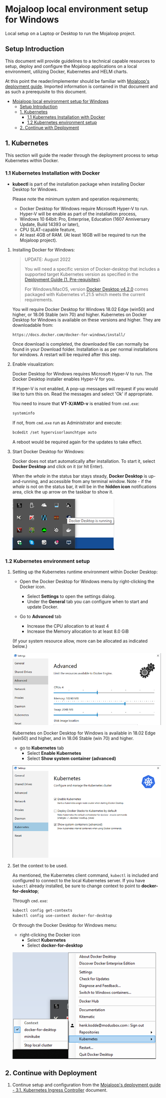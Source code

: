 # Mojaloop local environment setup for Windows

Local setup on a Laptop or Desktop to run the Mojaloop project.

## Setup Introduction

This document will provide guidelines to a technical capable resources to setup, deploy and configure the Mojaloop applications on a local environment, utilizing Docker, Kubernetes and HELM charts.

At this point the reader/implementer should be familiar with [Mojaloop's deployment guide](./README.md). Imported information is contained in that document and as such a prerequisite to this document.

- [Mojaloop local environment setup for Windows](#mojaloop-local-environment-setup-for-windows)
  - [Setup Introduction](#setup-introduction)
  - [1. Kubernetes](#1-kubernetes)
    - [1.1 Kubernetes Installation with Docker](#11-kubernetes-installation-with-docker)
    - [1.2 Kubernetes environment setup](#12-kubernetes-environment-setup)
  - [2. Continue with Deployment](#2-continue-with-deployment)

## 1. Kubernetes

This section will guide the reader through the deployment process to setup Kubernetes within Docker.

### 1.1 Kubernetes Installation with Docker

- **kubectl** is part of the installation package when installing Docker Desktop for Windows.

   Please note the minimum system and operation requirements;
  - Docker Desktop for Windows require Microsoft Hyper-V to run. Hyper-V will be enable as part of the installation process,
  - Windows 10 64bit: Pro, Enterprise, Education (1607 Anniversary Update, Build 14393 or later),
  - CPU SLAT-capable feature,
  - At least 4GB of RAM. (At least 16GB will be required to run the Mojaloop project).

1. Installing Docker for Windows:

   >
   > UPDATE: August 2022
   >
   > You will need a specific version of Docker-desktop that includes a supported target Kubernetes version as specified in the [Deployment Guide (1. Pre-requisites)](README.md#1-pre-requisites).
   >
   > For Windows/MacOS, version [Docker Desktop v4.2.0](https://docs.docker.com/desktop/release-notes/#docker-desktop-420) comes packaged with Kubernetes v1.21.5 which meets the current requirements.
   >

   You will require Docker Desktop for Windows 18.02 Edge (win50) and higher, or 18.06 Stable (win 70) and higher. Kubernetes on Docker Desktop for Windows is available on these versions and higher. They are downloadable from:

   ```url
   https://docs.docker.com/docker-for-windows/install/
   ```

   Once download is completed, the downloaded file can normally be found in your Download folder. Installation is as per normal installations for windows. A restart will be required after this step.
  
2. Enable visualization:  

   Docker Desktop for Windows requires Microsoft Hyper-V to run. The Docker Desktop installer enables Hyper-V for you.

   If Hyper-V is not enabled, A pop-up messages will request if you would like to turn this on. Read the messages and select 'Ok' if appropriate.
  
   You need to insure that **VT-X/AMD-v** is enabled from `cmd.exe`:

   ```bash
   systeminfo
   ```

   If not, from `cmd.exe` run as Administrator and execute:

   ```bash
   bcdedit /set hypervisorlaunchtype auto
   ```

   A reboot would be required again for the updates to take effect.

3. Start Docker Desktop for Windows:
  
   Docker does not start automatically after installation. To start it, select **Docker Desktop** and click on it (or hit Enter).
  
   When the _whale_ in the status bar stays steady, **Docker Desktop** is up-and-running, and accessible from any terminal window. Note - if the _whale_ is not on the status bar, it will be in the **hidden icon** notifications area, click the up arrow on the taskbar to show it.

   ![Docker is Running](./assets/diagrams/deployment/DockerIsRunning.png)  

### 1.2 Kubernetes environment setup

1. Setting up the Kubernetes runtime environment within Docker Desktop:

   - Open the Docker Desktop for Windows menu by right-clicking the Docker icon.
     - Select **Settings** to open the settings dialog.
     - Under the **General** tab you can configure when to start and update Docker.

   - Go to **Advanced** tab
     - Increase the CPU allocation to at least 4
     - Increase the Memory allocation to at least 8.0 GiB

   (If your system resource allow, more can be allocated as indicated below.)

   ![Docker Advance Settings](./assets/diagrams/deployment/DockerAdvanceSettings.png)  

   Kubernetes on Docker Desktop for Windows is available in 18.02 Edge (win50) and higher, and in 18.06 Stable (win 70) and higher.
  
   - go to **Kubernetes** tab
     - Select **Enable Kubernetes**
     - Select **Show system container (advanced)**

   ![Enable Kubernetes](./assets/diagrams/deployment/EnableKubernetes.png)  

2. Set the context to be used.

   As mentioned, the Kubernetes client command, `kubectl` is included and configured to connect to the local Kubernetes server. If you have `kubectl` already installed, be sure to change context to point to **docker-for-desktop**;
  
   Through `cmd.exe`:

   ```bash
   kubectl config get-contexts
   kubectl config use-context docker-for-desktop
   ```

   Or through the Docker Desktop for Windows menu:
  
   - right-clicking the Docker icon
     - Select **Kubernetes**
     - Select **docker-for-desktop**

   ![Docker For Desktop](./assets/diagrams/deployment/DockerForDesktop.png)

## 2. Continue with Deployment

1. Continue setup and configuration from the [Mojaloop's deployment guide - 3.1. Kubernetes Ingress Controller](./README.md#31-kubernetes-ingress-controller) document.
